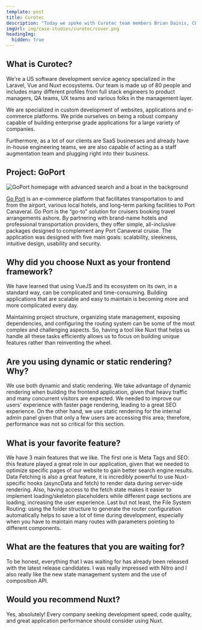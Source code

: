 ```yaml
---
template: post
title: Curotec
description: "Today we spoke with Curotec team members Brian Dainis, CEO, and Roberto Rielo, Team Lead Engineer, about their project: GoPort."
imgUrl: img/case-studies/curotec/cover.png
headingImg:
  hidden: true
---
```

## What is Curotec?

We're a US software development service agency specialized in the Laravel, Vue and Nuxt ecosystems. Our team is made up of 80 people and includes many different profiles from full stack engineers to product managers, QA teams, UX teams and various folks in the management layer.

We are specialized in custom development of websites, applications and e-commerce platforms. We pride ourselves on being a robust company capable of building enterprise grade applications for a large variety of companies.

Furthermore, as a lot of our clients are SaaS businesses and already have in-house engineering teams, we are also capable of acting as a staff augmentation team and plugging right into their business.

## Project: GoPort

![GoPort homepage with advanced search and a boat in the background](/img/case-studies/curotec/main.png)

[Go Port](https://www.goport.com/) is an e-commerce platform that facilitates transportation to and from the airport, various local hotels, and long-term parking facilities to Port Canaveral. Go Port is the “go-to” solution for cruisers booking travel arrangements ashore. By partnering with brand-name hotels and professional transportation providers, they offer simple, all-inclusive packages designed to complement any Port Canaveral cruise. The application was designed with five main goals: scalability, sleekness, intuitive design, usability and security.

## Why did you choose Nuxt as your frontend framework?

We have learned that using VueJS and its ecosystem on its own, in a standard way, can be complicated and time-consuming. Building applications that are scalable and easy to maintain is becoming more and more complicated every day.

Maintaining project structure, organizing state management, exposing dependencies, and configuring the routing system can be some of the most complex and challenging aspects. So, having a tool like Nuxt that helps us handle all these tasks efficiently allows us to focus on building unique features rather than reinventing the wheel.

## Are you using dynamic or static rendering? Why?

We use both dynamic and static rendering. We take advantage of dynamic rendering when building the frontend application, given that heavy traffic and many concurrent visitors are expected. We needed to improve our users' experience with faster page rendering, leading to a great SEO experience. On the other hand, we use static rendering for the internal admin panel given that only a few users are accessing this area; therefore, performance was not so critical for this section.

## What is your favorite feature?

We have 3 main features that we like.
The first one is Meta Tags and SEO: this feature played a great role in our application, given that we needed to optimize specific pages of our website to gain better search engine results.
Data Fetching is also a great feature, it is incredibly powerful to use Nuxt-specific hooks (asyncData and fetch) to render data during server-side rendering. Also, having access to the fetch state makes it easier to implement loading/skeleton placeholders while different page sections are loading, increasing the user experience.
Last but not least, the File System Routing: using the folder structure to generate the router configuration automatically helps to save a lot of time during development, especially when you have to maintain many routes with parameters pointing to different components.

## What are the features that you are waiting for?

To be honest, everything that I was waiting for has already been released with the latest release candidates. I was really impressed with Nitro and I also really like the new state management system and the use of composition API.

## Would you recommend Nuxt?

Yes, absolutely! Every company seeking development speed, code quality, and great application performance should consider using Nuxt.

